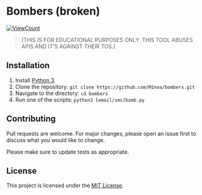 # Bombers (broken)

[![ViewCount](https://img.shields.io/endpoint?url=https://hits.dwyl.com/Minoa/bombers.json%3Fcolor%3Dblue&label=Views)](http://hits.dwyl.com/Minoa/bombers)
> (THIS IS FOR EDUCATIONAL PURPOSES ONLY. THIS TOOL ABUSES APIS AND IT'S AGAINST THEIR TOS.)

## Installation

1. Install [Python 3](https://www.python.org/downloads/).
2. Clone the repository: `git clone https://github.com/M1noa/bombers.git`
3. Navigate to the directory: `cd bombers`
4. Run one of the scripts: `python3 [email/sms]bomb.py`


## Contributing

Pull requests are welcome. For major changes, please open an issue first to discuss what you would like to change.

Please make sure to update tests as appropriate.

## License

This project is licensed under the [MIT License](https://choosealicense.com/licenses/mit/).
